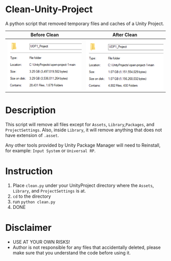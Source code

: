 # Clean-Unity-Project
A python script that removed temporary files and caches of a Unity Project.

Before Clean             |  After Clean
:-------------------------:|:-------------------------:
![](images/Before.png)  |  ![](images/After.png)


# Description
This script will remove all files except for `Assets`, `Library`,`Packages`, and `ProjectSettings`. Also, inside `Library`, it will remove anything that does not have extension of `.asset`. 

Any other tools provided by Unity Package Manager will need to Reinstall, for example: `Input System` or `Universal RP`.

# Instruction
1. Place `clean.py` under your UnityProject directory where the `Assets`, `Library`, and `ProjectSettings` is at.
2. `cd` to the directory
3. run `python clean.py`
4. DONE

# Disclaimer
- USE AT YOUR OWN RISKS!
- Author is not responsible for any files that accidentally deleted, please make sure that you understand the code before using it. 


